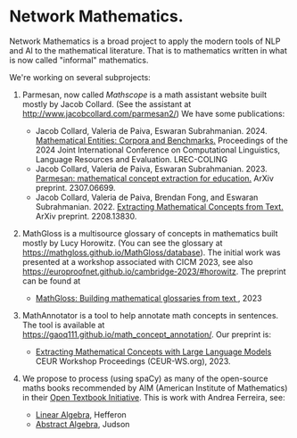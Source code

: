 # Network Mathematics.

Network Mathematics is a broad project to apply the modern tools of NLP and AI to the mathematical literature. That is to mathematics written in what is now called "informal" mathematics.

We're working on several subprojects: 

1. Parmesan, now called *Mathscope*  is a math assistant website built mostly by Jacob Collard. (See the assistant at http://www.jacobcollard.com/parmesan2/) 
 We have some publications:
   * Jacob Collard, Valeria de Paiva, Eswaran Subrahmanian. 2024. [Mathematical Entities: Corpora and Benchmarks.](https://aclanthology.org/2024.lrec-main.966/)
    Proceedings of the 2024 Joint International Conference on Computational Linguistics, Language Resources and Evaluation. LREC-COLING 
   * Jacob Collard, Valeria de Paiva, Eswaran Subrahmanian. 2023. [Parmesan: mathematical concept extraction for education.](https://arxiv.org/abs/2307.06699) ArXiv preprint. 2307.06699.
   * Jacob Collard, Valeria de Paiva, Brendan Fong, and Eswaran Subrahmanian. 2022. [Extracting Mathematical Concepts from Text.](https://arxiv.org/abs/2208.13830) ArXiv preprint. 2208.13830.

2. MathGloss is a multisource glossary of concepts in mathematics built mostly by Lucy Horowitz. (You can see the glossary at  https://mathgloss.github.io/MathGloss/database).
   The initial work was presented at a workshop associated with  CICM 2023, see also https://europroofnet.github.io/cambridge-2023/#horowitz. The preprint can be found at
   * [MathGloss: Building mathematical glossaries from text ](https://arxiv.org/abs/2311.12649), 2023 

3. MathAnnotator is a tool to help annotate math concepts in sentences. The tool is available at https://gaoq111.github.io/math_concept_annotation/.  Our preprint is:
   * [Extracting Mathematical Concepts with Large Language Models](https://arxiv.org/pdf/2309.00642) CEUR Workshop Proceedings (CEUR-WS.org), 2023.
  
4. We propose to process (using spaCy) as many of the open-source maths books recommended by AIM (American Institute of Mathematics)  in their [Open Textbook Initiative](https://textbooks.aimath.org/). This is work with Andrea Ferreira, see:
   *  [Linear Algebra](https://github.com/andreago9/MathCorpus-LAHefferonPDF),  Hefferon
   *  [Abstract Algebra](https://github.com/andreago9/MathCorpus-AATA), Judson 
